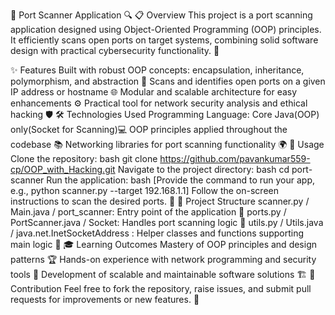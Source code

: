 🚀 Port Scanner Application 🔍
📋 Overview
This project is a port scanning application designed using Object-Oriented Programming (OOP) principles. It efficiently scans open ports on target systems, combining solid software design with practical cybersecurity functionality. 🔐

✨ Features
Built with robust OOP concepts: encapsulation, inheritance, polymorphism, and abstraction 🧩
Scans and identifies open ports on a given IP address or hostname 🌐
Modular and scalable architecture for easy enhancements ⚙️
Practical tool for network security analysis and ethical hacking 🛡️
🛠️ Technologies Used
Programming Language: Core Java(OOP) only(Socket for Scanning)💻
OOP principles applied throughout the codebase 📚
Networking libraries for port scanning functionality 🌍
🚀 Usage
Clone the repository: bash git clone https://github.com/pavankumar559-cp/OOP_with_Hacking.git
Navigate to the project directory: bash cd port-scanner
Run the application: bash [Provide the command to run your app, e.g., python scanner.py --target 192.168.1.1]
Follow the on-screen instructions to scan the desired ports. 🎯
📁 Project Structure
scanner.py / Main.java / port_scanner: Entry point of the application 🚪
ports.py / PortScanner.java / Socket: Handles port scanning logic 🔎
utils.py / Utils.java / java.net.InetSocketAddress : Helper classes and functions supporting main logic 🧰
🎓 Learning Outcomes
Mastery of OOP principles and design patterns 🏆
Hands-on experience with network programming and security tools 🔧
Development of scalable and maintainable software solutions 🏗️
🤝 Contribution
Feel free to fork the repository, raise issues, and submit pull requests for improvements or new features. 🌟

